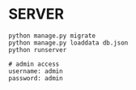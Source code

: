 # SERVER
    python manage.py migrate
    python manage.py loaddata db.json
    python runserver

    # admin access
    username: admin
    password: admin
